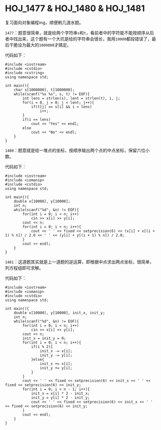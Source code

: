 # HOJ_1477 & HOJ_1480 & HOJ_1481  

复习面向对象编程ing，顺便刷几道水题。  

```1477```：题意很简单，就是给两个字符串```s```和```t```，看前者中的字符能不能按顺序从后者中找出来，这个题有一个大坑是给的字符串会很长，我用```10000```都段错误了，最后干脆设为最大的```1000000```才搞定。  

代码如下：  

    #include <iostream>
    #include <cstdio>
    #include <cstring>
    using namespace std;
    
    int main(){
        char s[1000000], t[1000000];
        while(scanf("%s %s", s, t) != EOF){
            int lens = strlen(s), lent = strlen(t), i, j;
            for(i = 0, j = 0; j < lent; j++){
                if(t[j] == s[i] && i < lens)
                    i++;
            }
            if(i == lens)
                cout << "Yes" << endl;
            else
                cout << "No" << endl;
        }
    }

```1480```：题意就是给一堆点的坐标，按顺序输出两个点的中点坐标，保留六位小数。  

代码如下：  

    #include <iostream>
    #include <iomanip>
    #include <cstdio>
    using namespace std;
    
    int main(){
        double x[10000], y[10000];
        int n;
        while(scanf("%d", &n) != EOF){
            for(int i = 0; i < n; i++)
                cin >> x[i] >> y[i];
            cout << n;
            for(int i = 0; i < n; i++){
                cout << ' ' << fixed << setprecision(6) << (x[i] + x[(i + 1) % n]) / 2.0 << ' ' << (y[i] + y[(i + 1) % n]) / 2.0;
            }
            cout << endl;
        }
    }

```1481```：这道题其实就是上一道题的逆运算，即根据中点求出两点坐标，很简单，列方程组即可求解。  

代码如下：  

    #include <iostream>
    #include <iomanip>
    #include <cstdio>
    using namespace std;
    
    int main(){
        double x[10000], y[10000], init_x, init_y;
        int n;
        while(scanf("%d", &n) != EOF){
            for(int i = 0; i < n; i++)
                cin >> x[i] >> y[i];
            cout << n;
            init_x = init_y = 0;
            for(int i = 0; i < n; i++){
                if(i % 2){
                    init_x -= x[i];
                    init_y -= y[i];
                }else{
                    init_x += x[i];
                    init_y += y[i];
                }
            }
            cout << ' ' << fixed << setprecision(6) << init_x << ' ' << fixed << setprecision(6) << init_y;
            for(int i = 0; i < n - 1; i++){
                init_x = x[i] * 2 - init_x;
                init_y = y[i] * 2 - init_y;
                cout << ' ' << fixed << setprecision(6) << init_x << ' ' << fixed << setprecision(6) << init_y;
            }
            cout << endl;
        }
    }
